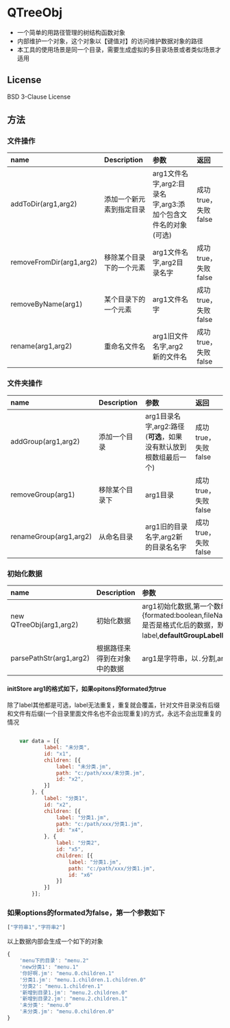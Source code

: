 # QTreeObj

* 一个简单的用路径管理的树结构函数对象
* 内部维护一个对象，这个对象以【键值对】的访问维护数据对象的路径
* 本工具的使用场景是同一个目录，需要生成虚拟的多目录场景或者类似场景才适用

## License
BSD 3-Clause License


## 方法

### 文件操作
| name      | Description | 参数    |返回|
| :---        |    :----   |          :--- |:--- |
| addToDir(arg1,arg2)     |  添加一个新元素到指定目录      | arg1文件名字,arg2:目录名字,arg3:添加个包含文件名的对象(可选)   |成功true，失败false|
| removeFromDir(arg1,arg2)   | 移除某个目录下的一个元素        | arg1文件名字,arg2目录名字     |成功true，失败false|
| removeByName(arg1)   | 某个目录下的一个元素        | arg1文件名字    |成功true，失败false|
| rename(arg1,arg2)   | 重命名文件名        | arg1旧文件名字,arg2新的文件名    |成功true，失败false|




### 文件夹操作
| name      | Description | 参数    |返回|
| :---        |    :----   |  :--- |:--- |
| addGroup(arg1,arg2)     |  添加一个目录      | arg1目录名字,arg2:路径(**可选**，如果没有默认放到根数组最后一个) | 成功true，失败false|
| removeGroup(arg1)   | 移除某个目录下       | arg1目录  | 成功true，失败false|
| renameGroup(arg1,arg2)   | 从命名目录       | arg1旧的目录名字,arg2新的目录名名字  | 成功true，失败false|


### 初始化数据
| name      | Description | 参数    | |
| :---        |    :----   |          :--- |:--- |
| new QTreeObj(arg1,arg2)    |  初始化数据     | arg1初始化数据,第一个数组会当做未分类目录处理,arg2:{formated:boolean,fileNameStr:string,defaultGroupLabelName:string},**formated** 是否是格式化后的数据，默认false,**fileNameStr**显示的文件名字段默认是label,**defaultGroupLabelName**默认为分类的字段，默认未分类 |-|
|parsePathStr(arg1,arg2)|根据路径来得到在对象中的数据| arg1是字符串，以`.`分割,arg2是可选的对象，如果不传默认是内容数据| -|

#### initStore arg1的格式如下，如果opitons的formated为true

除了label其他都是可选，label无法重复，重复就会覆盖，针对文件目录没有后缀和文件有后缀(一个目录里面文件名也不会出现重复)的方式，永远不会出现重复的情况


```javascript

    var data = [{
            label: "未分类",
            id: "x1",
            children: [{
                label: "未分类.jm",
                path: "c:/path/xxx/未分类.jm",
                id: "x2",
            }]
        }, {
            label: "分类1",
            id: "x2",
            children: [{
                label: "分类1.jm",
                path: "c:/path/xxx/分类1.jm",
                id: "x4",
            }, {
                label: "分类2",
                id: "x5",
                children: [{
                    label: "分类1.jm",
                    path: "c:/path/xxx/分类1.jm",
                    id: "x6"
                }]
            }]
        }];
```
### 如果options的formated为false，第一个参数如下

```javascript
["字符串1","字符串2"]
```



以上数据内部会生成一个如下的对象

```javascript
{
    'menu下的目录': "menu.2"
    'new分类1': "menu.1"
    '你好啊.jm': "menu.0.children.1"
    '分类1.jm': "menu.1.children.1.children.0"
    '分类2': "menu.1.children.1"
    '新增到目录1.jm': "menu.2.children.0"
    '新增到目录2.jm': "menu.2.children.1"
    '未分类': "menu.0"
    '未分类.jm': "menu.0.children.0"
}

```
